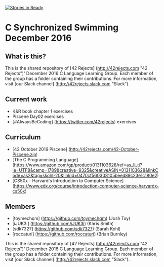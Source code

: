 [![Stories in Ready](https://badge.waffle.io/42rejects/c-sync-swim-december.png?label=ready&title=Ready)](https://waffle.io/42rejects/c-sync-swim-december)
# C Synchronized Swimming December 2016

## What is this?
This is the shared repository of [42 Rejects] (http://42rejects.com "42 Rejects")' December 2016 C Language Learning Group. Each member of the group has a folder containing their contributions. For more information, visit [our Slack channel] (http://42rejects.slack.com "Slack").

## Current work
* K&R book chapter 1 exercises
* Piscene Day02 exercises
* [#AlwaysBeCoding] (https://twitter.com/42rejects) exercises

## Curriculum
* [42 October 2016 Piscene] (http://42rejects.com/42-October-Piscene.zip)
* [The C Programming Language] (https://www.amazon.com/gp/product/0131103628/ref=as_li_tl?ie=UTF8&camp=1789&creative=9325&creativeASIN=0131103628&linkCode=as2&tag=skohl-20&linkId=0470cf560308105beed89c23e1c180e2)
* [CS50x - Harvard's Introduction to Computer Science] (https://www.edx.org/course/introduction-computer-science-harvardx-cs50x)

## Members
* [toymechqm] (https://github.com/toymechqm) (Josh Toy)
* [iJUK3i] (https://github.com/iJUK3i) (Khris Smith)
* [sdk7327] (https://github.com/sdk7327) (Sarah Kohl)
* [roccaturi] (https://github.com/roccaturi) (Brian Burnley)

This is the shared repository of [42 Rejects] (http://42rejects.com "42 Rejects")' December 2016 C Language Learning Group. Each member of the group has a folder containing their contributions. For more information, visit [our Slack channel] (http://42rejects.slack.com "Slack").
